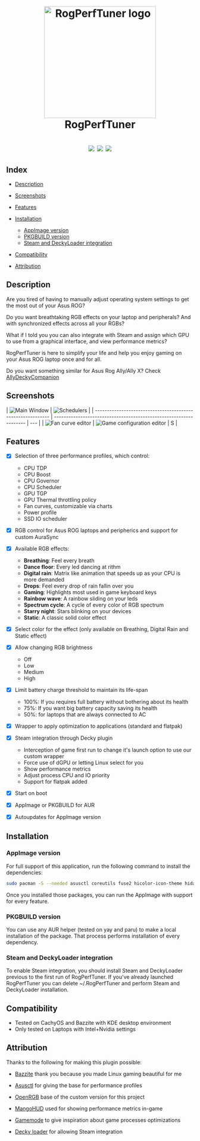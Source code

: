 <h1 align="center">
<img src="./resources/icons/icon.svg" alt="RogPerfTuner logo" width="300">
  <br>
  RogPerfTuner
  <br>  
  <p align="center">
    <a href="https://github.com/Emiliopg91/RogPerfTuner/releases"><img src="https://img.shields.io/github/downloads/Emiliopg91/RogPerfTuner/total" /></a>
    <a href="https://github.com/Emiliopg91/RogPerfTuner/actions/workflows/release.yml"><img src="https://github.com/Emiliopg91/RogPerfTuner/actions/workflows/release.yml/badge.svg" /></a>
    <a href="https://deepwiki.com/Emiliopg91/RogPerfTuner"><img src="https://deepwiki.com/badge.svg" /></a>
    <br>
  </p>
</h1>

## Index

- [Description](#description)

- [Screenshots](#screenshots)
- [Features](#features)

- [Installation](#installation)

  - [AppImage version](#appimage-version)
  - [PKGBUILD version](#pkgbuild-version)
  - [Steam and DeckyLoader integration](#steam-and-deckyloader-integration)

- [Compatibility](#compatibility)

- [Attribution](#attribution)

## Description

Are you tired of having to manually adjust operating system settings to get the most out of your Asus ROG?

Do you want breathtaking RGB effects on your laptop and peripherals? And with synchronized effects across all your RGBs?

What if I told you you can also integrate with Steam and assign which GPU to use from a graphical interface, and view performance metrics?

RogPerfTuner is here to simplify your life and help you enjoy gaming on your Asus ROG laptop once and for all.

Do you want something similar for Asus Rog Ally/Ally X? Check [AllyDeckyCompanion](https://github.com/Emiliopg91/AllyDeckyCompanion/)

## Screenshots

| ![Main Window](./resources/screenshots/main_window.png)     | ![Schedulers](./resources/screenshots/schedulers.png)              |
| ----------------------------------------------------------- | ------------------------------------------------------------------ | --- |
| ![Fan curve editor](./resources/screenshots/fan_editor.png) | ![Game configuration editor](./resources/screenshots/game_cfg.png) | S   |

## Features

- [x] Selection of three performance profiles, which control:

  - CPU TDP
  - CPU Boost
  - CPU Governor
  - CPU Scheduler
  - GPU TGP
  - GPU Thermal throttling policy
  - Fan curves, customizable via charts
  - Power profile
  - SSD IO scheduler

- [x] RGB control for Asus ROG laptops and peripherics and support for custom AuraSync

- [x] Available RGB effects:

  - **Breathing**: Feel every breath
  - **Dance floor**: Every led dancing at rithm
  - **Digital rain**: Matrix like animation that speeds up as your CPU is more demanded
  - **Drops**: Feel every drop of rain fallin over you
  - **Gaming**: Highlights most used in game keyboard keys
  - **Rainbow wave**: A rainbow sliding on your leds
  - **Spectrum cycle**: A cycle of every color of RGB spectrum
  - **Starry night**: Stars blinking on your devices
  - **Static**: A classic solid color effect

- [x] Select color for the effect (only available on Breathing, Digital Rain and Static effect)

- [x] Allow changing RGB brightness

  - Off
  - Low
  - Medium
  - High

- [x] Limit battery charge threshold to maintain its life-span

  - 100%: If you requires full battery without bothering about its health
  - 75%: If you want big battery capacity saving its health
  - 50%: for laptops that are always connected to AC

- [x] Wrapper to apply optimization to applications (standard and flatpak)

- [x] Steam integration through Decky plugin

  - Interception of game first run to change it's launch option to use our custom wrapper
  - Force use of dGPU or letting Linux select for you
  - Show performance metrics
  - Adjust process CPU and IO priority
  - Support for flatpak added

- [x] Start on boot

- [x] AppImage or PKGBUILD for AUR

- [x] Autoupdates for AppImage version

## Installation

### AppImage version

For full support of this application, run the following command to install the dependencies:

```bash
sudo pacman -S --needed asusctl coreutils fuse2 hicolor-icon-theme hidapi libsecret libusb mbedtls power-profiles-daemon python python-pip qt5-base qt5-tools qt6-base qt6-charts qt6-svg scx-scheds spdlog switcheroo-control upower yaml-cpp
```

Once you installed those packages, you can run the AppImage with support for every feature.

### PKGBUILD version

You can use any AUR helper (tested on yay and paru) to make a local installation of the package.
That process performs installation of every dependency.

### Steam and DeckyLoader integration

To enable Steam integration, you should install Steam and DeckyLoader previous to the first run of RogPerfTuner. If you've already launched RogPerfTuner you can delete ~/.RogPerfTuner and perform Steam and DeckyLoader installation.

## Compatibility

- Tested on CachyOS and Bazzite with KDE desktop environment
- Only tested on Laptops with Intel+Nvidia settings

## Attribution

Thanks to the following for making this plugin possible:

- [Bazzite](https://github.com/ublue-os/bazzite/) thank you because you made Linux gaming beautiful for me

- [Asusctl](https://gitlab.com/asus-linux/asusctl/) for giving the base for performance profiles

- [OpenRGB](https://gitlab.com/CalcProgrammer1/OpenRGB/) base of the custom version for this project

- [MangoHUD](https://github.com/flightlessmango/MangoHud/) used for showing performance metrics in-game

- [Gamemode](https://github.com/FeralInteractive/gamemode/) to give inspiration about game processes optimizations

- [Decky loader](https://github.com/SteamDeckHomebrew/decky-loader/) for allowing Steam integration
